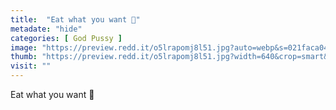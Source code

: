 ```yaml
---
title:  "Eat what you want 🍑"
metadate: "hide"
categories: [ God Pussy ]
image: "https://preview.redd.it/o5lrapomj8l51.jpg?auto=webp&s=021faca044e349201d914bd05d07a413dc92c22f"
thumb: "https://preview.redd.it/o5lrapomj8l51.jpg?width=640&crop=smart&auto=webp&s=eb6c36e281d22c2b3b4e5d9a3440be6229a0897e"
visit: ""
---
```

Eat what you want 🍑
